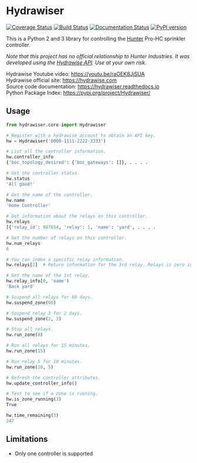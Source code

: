 # Hydrawiser
[![Coverage Status](https://coveralls.io/repos/github/ptcryan/hydrawiser/badge.svg?branch=master)](https://coveralls.io/github/ptcryan/hydrawiser?branch=master)
[![Build Status](https://travis-ci.org/ptcryan/hydrawiser.svg?branch=master)](https://travis-ci.org/ptcryan/hydrawiser)
[![Documentation Status](https://readthedocs.org/projects/hydrawiser/badge/?version=latest)](http://hydrawiser.readthedocs.io/en/latest/?badge=latest)
[![PyPI version](https://badge.fury.io/py/Hydrawiser.svg)](https://badge.fury.io/py/Hydrawiser)

This is a Python 2 and 3 library for controlling the [Hunter](https://www.hunterindustries.com) Pro-HC sprinkler controller.

*Note that this project has no official relationship to Hunter Industries. It was developed using the [Hydrawise API](https://support.hydrawise.com/hc/en-us/article_attachments/205632298/Hydrawise_API.pdf). Use at your own risk.*

Hydrawise Youtube video: https://youtu.be/raOEK8JjSUA<br/>
Hydrawise official site: https://hydrawise.com<br/>
Source code documentation: https://hydrawiser.readthedocs.io<br/>
Python Package Index: https://pypi.org/project/Hydrawiser/

## Usage
```python
from hydrawiser.core import Hydrawiser

# Register with a hydrawise account to obtain an API key.
hw = Hydrawiser('0000-1111-2222-3333')

# List all the controller information.
hw.controller_info
{'boc_topology_desired': {'boc_gateways': []}, . . . .

# Get the controller status.
hw.status
'All good!'

# Get the name of the controller.
hw.name
'Home Controller'

# Get information about the relays on this controller.
hw.relays
[{'relay_id': 987654, 'relay': 1, 'name': 'yard', . . . .

# Get the number of relays on this controller.
hw.num_relays
6

# You can index a specific relay information.
hw.relays[2]  # Return information for the 3rd relay. Relays is zero indexed.

# Get the name of the 1st relay.
hw.relay_info[0, 'name')
'Back yard'

# Suspend all relays for 60 days.
hw.suspend_zone(60)

# Suspend relay 3 for 2 days.
hw.suspend_zone(2, 3)

# Stop all relays.
hw.run_zone(0)

# Run all relays for 15 minutes.
hw.run_zone(15)

# Run relay 5 for 10 minutes.
hw.run_zone(10, 5)

# Refresh the controller attributes.
hw.update_controller_info()

# Test to see if a zone is running.
hw.is_zone_running(3)
True

hw.time_remaining(3)
247
```

## Limitations

* Only one controller is supported
